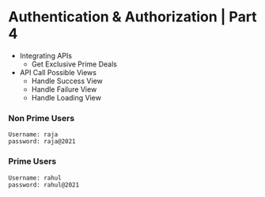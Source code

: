 # Authentication & Authorization | Part 4

- Integrating APIs
  - Get Exclusive Prime Deals
- API Call Possible Views
  - Handle Success View
  - Handle Failure View
  - Handle Loading View

### Non Prime Users

```
Username: raja
password: raja@2021
```

### Prime Users

```
Username: rahul
password: rahul@2021
```
